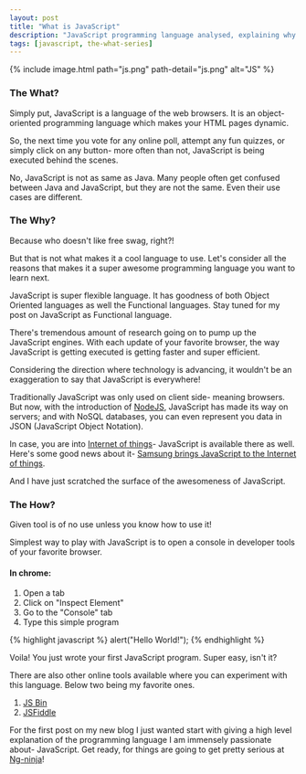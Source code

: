 ```yaml
---
layout: post
title: "What is JavaScript"
description: "JavaScript programming language analysed, explaining why do you want to use it for your next project."
tags: [javascript, the-what-series]
---
```


{% include image.html path="js.png" path-detail="js.png" alt="JS" %}


### The What?
Simply put, JavaScript is a language of the web browsers. It is an object-oriented programming language which makes your HTML pages dynamic. 

So, the next time you vote for any online poll, attempt any fun quizzes, or simply click on any button- more often than not, JavaScript is being executed behind the scenes.

No, JavaScript is not as same as Java. Many people often get confused between Java and JavaScript, but they are not the same. Even their use cases are different.


### The Why?
Because who doesn't like free swag, right?!

But that is not what makes it a cool language to use. Let's consider all the reasons that makes it a super awesome programming language you want to learn next.

JavaScript is super flexible language. It has goodness of both Object Oriented languages as well the Functional languages. Stay tuned for my post on JavaScript as Functional language.

There's tremendous amount of research going on to pump up the JavaScript engines. With each update of your favorite browser, the way JavaScript is getting executed is getting faster and super efficient.

Considering the direction where technology is advancing, it wouldn't be an exaggeration to say that JavaScript is everywhere!
 
Traditionally JavaScript was only used on client side- meaning browsers. But now, with the introduction of [NodeJS](https://www.toptal.com/nodejs/why-the-hell-would-i-use-node-js), JavaScript has made its way on servers; and with NoSQL databases, you can even represent you data in JSON (JavaScript Object Notation).

In case, you are into [Internet of things](https://en.wikipedia.org/wiki/Internet_of_things)- JavaScript is available there as well. Here's some good news about it- [Samsung brings JavaScript to the Internet of things](http://www.infoworld.com/article/3117241/javascript/samsung-brings-javascript-to-the-internet-of-things.html).

And I have just scratched the surface of the awesomeness of JavaScript.


### The How?
Given tool is of no use unless you know how to use it!

Simplest way to play with JavaScript is to open a console in developer tools of your favorite browser.

#### In chrome:
1. Open a tab
2. Click on "Inspect Element"
3. Go to the "Console" tab
4. Type this simple program

{% highlight javascript %}
alert("Hello World!");
{% endhighlight %}

Voila! You just wrote your first JavaScript program. Super easy, isn't it?


There are also other online tools available where you can experiment with this language. Below two being my favorite ones.
1. [JS Bin](http://jsbin.com/?js,console)
2. [JSFiddle](https://jsfiddle.net/)


For the first post on my new blog I just wanted start with giving a high level explanation of the programming language I am immensely passionate about- JavaScript. Get ready, for things are going to get pretty serious at [Ng-ninja](http://ngninja.com/)!

